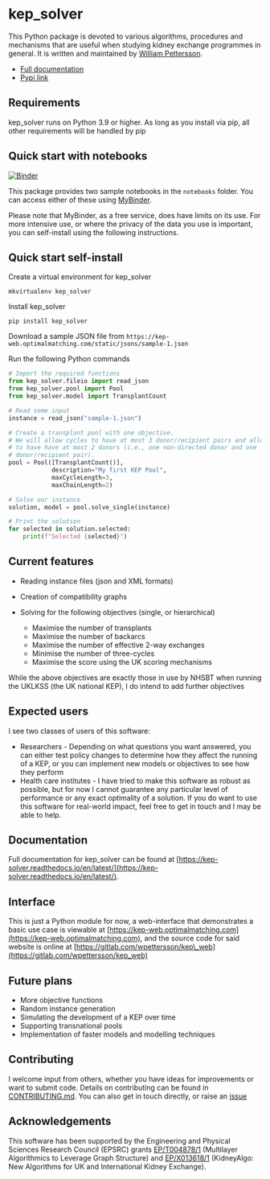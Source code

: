 # kep\_solver

This Python package is devoted to various algorithms, procedures and mechanisms
that are useful when studying kidney exchange programmes in general.  It is
written and maintained by [William Pettersson](mailto:william.pettersson@glasgow.ac.uk).

- [Full documentation](https://kep-solver.readthedocs.io/en/latest/)
- [Pypi link](https://pypi.org/project/kep-solver/)

## Requirements

kep\_solver runs on Python 3.9 or higher. As long as you install via pip, all
other requirements will be handled by pip

## Quick start with notebooks

[![Binder](https://mybinder.org/badge_logo.svg)](https://mybinder.org/v2/gl/wpettersson%2Fkep_solver/HEAD)

This package provides two sample notebooks in the `notebooks` folder. You can
access either of these using [MyBinder](https://mybinder.org/v2/gl/wpettersson%2Fkep_solver/HEAD).

Please note that MyBinder, as a free service, does have limits on its use. For
more intensive use, or where the privacy of the data you use is important, you
can self-install using the following instructions.

## Quick start self-install

Create a virtual environment for kep\_solver

    mkvirtualenv kep_solver

Install kep\_solver

    pip install kep_solver

Download a sample JSON file from
`https://kep-web.optimalmatching.com/static/jsons/sample-1.json`

Run the following Python commands

```python
# Import the required functions
from kep_solver.fileio import read_json
from kep_solver.pool import Pool
from kep_solver.model import TransplantCount

# Read some input
instance = read_json("sample-1.json")

# Create a transplant pool with one objective.
# We will allow cycles to have at most 3 donor/recipient pairs and allow chains
# to have have at most 2 donors (i.e., one non-directed donor and one
# donor/recipient pair).
pool = Pool([TransplantCount()],
            description="My first KEP Pool",
            maxCycleLength=3,
            maxChainLength=2)

# Solve our instance
solution, model = pool.solve_single(instance)

# Print the solution
for selected in solution.selected:
    print(f"Selected {selected}")
```

## Current features

* Reading instance files (json and XML formats)
* Creation of compatibility graphs
* Solving for the following objectives (single, or hierarchical)

    * Maximise the number of transplants
    * Maximise the number of backarcs
    * Maximise the number of effective 2-way exchanges
    * Minimise the number of three-cycles
    * Maximise the score using the UK scoring mechanisms

While the above objectives are exactly those in use by NHSBT when running the UKLKSS (the UK national KEP), I do intend to add further objectives

## Expected users

I see two classes of users of this software:

* Researchers - Depending on what questions you want answered, you can either test policy changes to determine how they affect the running of a KEP, or you can implement new models or objectives to see how they perform
* Health care institutes - I have tried to make this software as robust as possible, but for now I cannot guarantee any particular level of performance or any exact optimality of a solution. If you do want to use this software for real-world impact, feel free to get in touch and I may be able to help.

## Documentation

Full documentation for kep\_solver can be found at
[https://kep-solver.readthedocs.io/en/latest/](https://kep-solver.readthedocs.io/en/latest/).

## Interface

This is just a Python module for now, a web-interface that demonstrates a basic
use case is viewable at
[https://kep-web.optimalmatching.com](https://kep-web.optimalmatching.com), and
the source code for said website is online at
[https://gitlab.com/wpettersson/kep\_web](https://gitlab.com/wpettersson/kep_web)

## Future plans

* More objective functions
* Random instance generation
* Simulating the development of a KEP over time
* Supporting transnational pools
* Implementation of faster models and modelling techniques


## Contributing

I welcome input from others, whether you have ideas for improvements or want to
submit code. Details on contributing can be found in
[CONTRIBUTING.md](CONTRIBUTING.md). You can also get in touch directly, or
raise an [issue](https://gitlab.com/wpettersson/kep_solver/-/issues)

## Acknowledgements

This software has been supported by the Engineering and Physical Sciences
Research Council (EPSRC) grants
[EP/T004878/1](https://gow.epsrc.ukri.org/NGBOViewGrant.aspx?GrantRef=EP/T004878/1)
(Multilayer Algorithmics to Leverage Graph Structure)
and
[EP/X013618/1](https://gow.epsrc.ukri.org/NGBOViewGrant.aspx?GrantRef=EP/X013618/1)
(KidneyAlgo: New Algorithms for UK and International Kidney Exchange).

